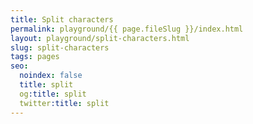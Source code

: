 ```yaml
---
title: Split characters
permalink: playground/{{ page.fileSlug }}/index.html
layout: playground/split-characters.html
slug: split-characters
tags: pages
seo:
  noindex: false
  title: split
  og:title: split
  twitter:title: split
---
```



